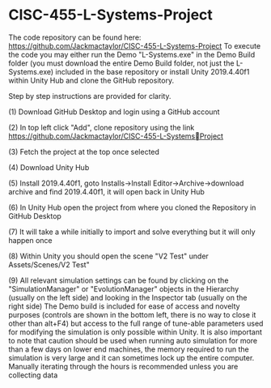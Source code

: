 # CISC-455-L-Systems-Project

The code repository can be found here: https://github.com/Jackmactaylor/CISC-455-L-Systems-Project
To execute the code you may either run the Demo "L-Systems.exe" in the Demo Build folder (you must download the entire Demo Build folder, not just the L-Systems.exe) included in the base repository or install Unity 2019.4.40f1 within
Unity Hub and clone the GitHub repository.

Step by step instructions are provided for clarity.

(1) Download GitHub Desktop and login using a GitHub account

(2) In top left click "Add", clone repository using the link https://github.com/Jackmactaylor/CISC-455-L-SystemsProject

(3) Fetch the project at the top once selected

(4) Download Unity Hub

(5) Install 2019.4.40f1, goto Installs->Install Editor->Archive->download archive and find 2019.4.40f1, it will open back in Unity Hub

(6) In Unity Hub open the project from where you cloned the Repository in GitHub Desktop

(7) It will take a while initially to import and solve everything but it will only happen once

(8) Within Unity you should open the scene "V2 Test" under Assets/Scenes/V2 Test"

(9) All relevant simulation settings can be found by clicking on the "SimulationManager" or "EvolutionManager"
objects in the Hierarchy (usually on the left side) and looking in the Inspector tab (usually on the right side)
The Demo build is included for ease of access and novelty purposes (controls are shown in the bottom left, there
is no way to close it other than alt+F4) but access to the full range of tune-able parameters used for modifying the
simulation is only possible within Unity. It is also important to note that caution should be used when running auto
simulation for more than a few days on lower end machines, the memory required to run the simulation is very large
and it can sometimes lock up the entire computer. Manually iterating through the hours is recommended unless you
are collecting data
